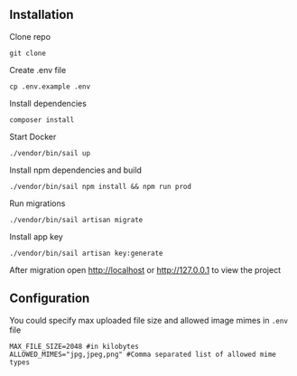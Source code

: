 ## Installation

Clone repo
```cli
git clone
```

Create .env file
```cli
cp .env.example .env
```

Install dependencies
```cli
composer install
```

Start Docker
```cli
./vendor/bin/sail up
```

Install npm dependencies and build
```cli
./vendor/bin/sail npm install && npm run prod
```

Run migrations
```cli
./vendor/bin/sail artisan migrate
```

Install app key
```cli
./vendor/bin/sail artisan key:generate
```

After migration open <a href="http://localhost">http://localhost</a> or <a href="http://127.0.0.1">http://127.0.0.1</a> to view the project


## Configuration
You could specify max uploaded file size and allowed image mimes in `.env` file
```.dotenv
MAX_FILE_SIZE=2048 #in kilobytes
ALLOWED_MIMES="jpg,jpeg,png" #Comma separated list of allowed mime types
```
